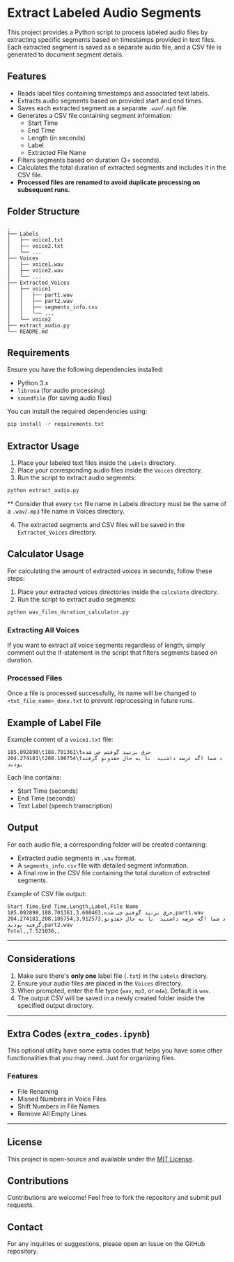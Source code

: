 # Extract Labeled Audio Segments

This project provides a Python script to process labeled audio files by extracting specific segments based on timestamps provided in text files. Each extracted segment is saved as a separate audio file, and a CSV file is generated to document segment details.

## Features

- Reads label files containing timestamps and associated text labels.
- Extracts audio segments based on provided start and end times.
- Saves each extracted segment as a separate `.wav`/`.mp3` file.
- Generates a CSV file containing segment information:
  - Start Time
  - End Time
  - Length (in seconds)
  - Label
  - Extracted File Name
- Filters segments based on duration (3+ seconds).
- Calculates the total duration of extracted segments and includes it in the CSV file.
- **Processed files are renamed to avoid duplicate processing on subsequent runs.**

## Folder Structure

```
.
├── Labels
│   ├── voice1.txt
│   ├── voice2.txt
│   └── ...
├── Voices
│   ├── voice1.wav
│   ├── voice2.wav
│   └── ...
├── Extracted_Voices
│   ├── voice1
│   │   ├── part1.wav
│   │   ├── part2.wav
│   │   ├── segments_info.csv
│   │   └── ...
│   └── voice2
├── extract_audio.py
└── README.md
```

## Requirements

Ensure you have the following dependencies installed:

- Python 3.x
- `librosa` (for audio processing)
- `soundfile` (for saving audio files)

You can install the required dependencies using:

```bash
pip install -r requirements.txt
```

## Extractor Usage

1. Place your labeled text files inside the `Labels` directory.
2. Place your corresponding audio files inside the `Voices` directory.
3. Run the script to extract audio segments:

```bash
python extract_audio.py
```

\*\* Consider that every `txt` file name in Labels directory must be the same of a `.wav`/`.mp3` file name in Voices directory.

4. The extracted segments and CSV files will be saved in the `Extracted_Voices` directory.

## Calculator Usage

For calculating the amount of extracted voices in seconds, follow these steps:

1. Place your extracted voices directories inside the `calculate` directory.
2. Run the script to extract audio segments:

```bash
python wav_files_duration_calculator.py
```

### Extracting All Voices

If you want to extract all voice segments regardless of length, simply comment out the if-statement in the script that filters segments based on duration.

### Processed Files

Once a file is processed successfully, its name will be changed to `<txt_file_name>_done.txt` to prevent reprocessing in future runs.

## Example of Label File

Example content of a `voice1.txt` file:

```
185.092898\t188.701361\tحرق بزنید گوفتم چی شده
204.274181\t208.186754\tد شما اگه عرضه داشتید  تا به حال حقدونو گرفته بودید
```

Each line contains:

- Start Time (seconds)
- End Time (seconds)
- Text Label (speech transcription)

## Output

For each audio file, a corresponding folder will be created containing:

- Extracted audio segments in `.wav` format.
- A `segments_info.csv` file with detailed segment information.
- A final row in the CSV file containing the total duration of extracted segments.

Example of CSV file output:

```
Start Time,End Time,Length,Label,File Name
185.092898,188.701361,3.608463,حرق بزنید گوفتم چی شده,part1.wav
204.274181,208.186754,3.912573,د شما اگه عرضه داشتید  تا به حال حقدونو گرفته بودید,part2.wav
Total,,7.521036,,
```

---

## Considerations

1. Make sure there's **only one** label file (`.txt`) in the `Labels` directory.
2. Ensure your audio files are placed in the `Voices` directory.
3. When prompted, enter the file type (`wav`, `mp3`, or `m4a`). Default is `wav`.
4. The output CSV will be saved in a newly created folder inside the specified output directory.

---

## Extra Codes (`extra_codes.ipynb`)

This optional utility have some extra codes that helps you have some other functionalities that you may need. Just for organizing files. 

### Features

- File Renaming
- Missed Numbers in Voice Files
- Shift Numbers in File Names
- Remove All Empty Lines

---

## License

This project is open-source and available under the [MIT License](LICENSE).

## Contributions

Contributions are welcome! Feel free to fork the repository and submit pull requests.

## Contact

For any inquiries or suggestions, please open an issue on the GitHub repository.
